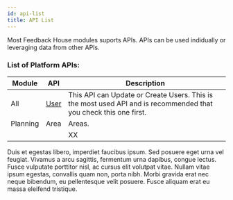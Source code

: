 ```yaml
---
id: api-list
title: API List
---
```


Most Feedback House modules suports APIs. APIs can be used indidually or leveraging data from other APIs.

### List of Platform APIs:

| Module   | API                                  | Description | 
|----------|--------------------------------------|-------------|
| All      | [User](api-user-update-or-create.md) | This API can Update or Create Users. This is the most used API and is recommended that you check this one first.  |
| Planning | Area                                 | Areas.                                                                                                |
|          |      | XX                                                                                                    |

Duis et egestas libero, imperdiet faucibus ipsum. Sed posuere eget urna vel feugiat. Vivamus a arcu sagittis, fermentum urna dapibus, congue lectus. Fusce vulputate porttitor nisl, ac cursus elit volutpat vitae. Nullam vitae ipsum egestas, convallis quam non, porta nibh. Morbi gravida erat nec neque bibendum, eu pellentesque velit posuere. Fusce aliquam erat eu massa eleifend tristique.
